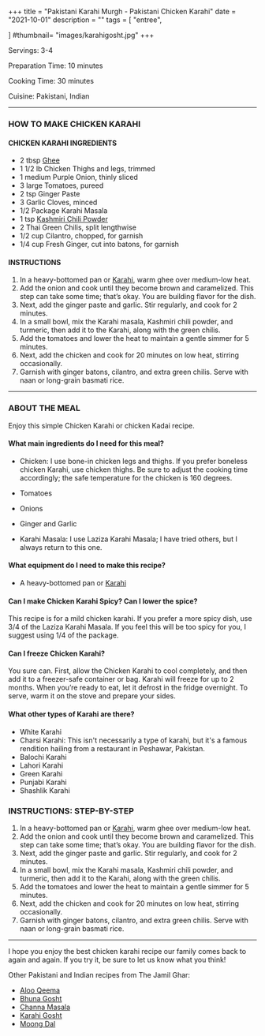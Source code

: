 +++
title = "Pakistani Karahi Murgh - Pakistani Chicken Karahi"
date = "2021-10-01"
description = ""
tags = [
    "entree",
  
]
#thumbnail= "images/karahigosht.jpg"
+++

Servings: 3-4 <!--more-->

Preparation Time: 10 minutes 

Cooking Time: 30 minutes 

Cuisine: Pakistani, Indian 

---- 

### HOW TO MAKE CHICKEN KARAHI 

#### CHICKEN KARAHI INGREDIENTS 

* 2 tbsp [Ghee](https://amzn.to/2ZkJkrW)
* 1 1/2 lb Chicken Thighs and legs, trimmed
* 1 medium Purple Onion, thinly sliced
* 3 large Tomatoes, pureed 
* 2 tsp Ginger Paste
* 3 Garlic Cloves, minced
* 1/2 Package Karahi Masala 
* 1 tsp [Kashmiri Chili Powder](https://amzn.to/3jP2lMC) 
* 2 Thai Green Chilis, split lengthwise
* 1/2 cup Cilantro, chopped, for garnish 
* 1/4 cup Fresh Ginger, cut into batons, for garnish

#### INSTRUCTIONS 

1. In a heavy-bottomed pan or [Karahi](https://amzn.to/3BuoEPL), warm ghee over medium-low heat.
2. Add the onion and cook until they become brown and caramelized. This step can take some time; that’s okay. You are building flavor for the dish. 
3. Next, add the ginger paste and garlic. Stir regularly, and cook for 2 minutes.
4. In a small bowl, mix the Karahi masala, Kashmiri chili powder, and turmeric, then add it to the Karahi, along with the green chilis. 
5. Add the tomatoes and lower the heat to maintain a gentle simmer for 5 minutes.
6. Next, add the chicken and cook for 20 minutes on low heat, stirring occasionally. 
7. Garnish with ginger batons, cilantro, and extra green chilis. Serve with naan or long-grain basmati rice.

----

### ABOUT THE MEAL

Enjoy this simple Chicken Karahi or chicken Kadai recipe. 

#### What main ingredients do I need for this meal?

* Chicken: I use bone-in chicken legs and thighs. If you prefer boneless chicken Karahi, use chicken thighs.  Be sure to adjust the cooking time accordingly; the safe temperature for the chicken is 160 degrees.  

* Tomatoes 

* Onions 

* Ginger and Garlic 

* Karahi Masala: I use Laziza Karahi Masala; I have tried others, but I always return to this one. 

#### What equipment do I need to make this recipe?

* A heavy-bottomed pan or [Karahi](https://amzn.to/3BuoEPL)

#### Can I make Chicken Karahi Spicy? Can I lower the spice? 

This recipe is for a mild chicken karahi. If you prefer a more spicy dish, use 3/4 of the Laziza Karahi Masala. If you feel this will be too spicy for you, I suggest using 1/4 of the package. 

#### Can I freeze Chicken Karahi?

You sure can. First, allow the Chicken Karahi to cool completely, and then add it to a freezer-safe container or bag. Karahi will freeze for up to 2 months. When you’re ready to eat, let it defrost in the fridge overnight. To serve, warm it on the stove and prepare your sides.

#### What other types of Karahi are there? 

* White Karahi 
* Charsi Karahi: This isn't necessarily a type of karahi, but it's a famous rendition hailing from a restaurant in Peshawar, Pakistan. 
* Balochi Karahi 
* Lahori Karahi 
* Green Karahi 
* Punjabi Karahi 
* Shashlik Karahi 

### INSTRUCTIONS: STEP-BY-STEP 

1. In a heavy-bottomed pan or [Karahi](https://amzn.to/3BuoEPL), warm ghee over medium-low heat.
2. Add the onion and cook until they become brown and caramelized. This step can take some time; that’s okay. You are building flavor for the dish. 
3. Next, add the ginger paste and garlic. Stir regularly, and cook for 2 minutes.
4. In a small bowl, mix the Karahi masala, Kashmiri chili powder, and turmeric, then add it to the Karahi, along with the green chilis. 
5. Add the tomatoes and lower the heat to maintain a gentle simmer for 5 minutes.
6. Next, add the chicken and cook for 20 minutes on low heat, stirring occasionally. 
7. Garnish with ginger batons, cilantro, and extra green chilis. Serve with naan or long-grain basmati rice.

----

I hope you enjoy the best chicken karahi recipe our family comes back to again and again. If you try it, be sure to let us know what you think!

Other Pakistani and Indian recipes from The Jamil Ghar:
* [Aloo Qeema](https://www.jamilghar.com/recipe/aloo_qeema/)
* [Bhuna Gosht](https://www.jamilghar.com/recipe/bhuna_gosht/) 
* [Channa Masala](https://www.jamilghar.com/recipe/chana_masala/) 
* [Karahi Gosht](https://www.jamilghar.com/recipe/gosht_karahi/)
* [Moong Dal](https://www.jamilghar.com/recipe/moong_dal/)
